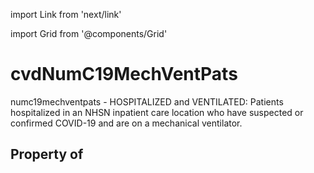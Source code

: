 import Link from 'next/link'
  
import Grid from '@components/Grid'

# cvdNumC19MechVentPats

numc19mechventpats - HOSPITALIZED and VENTILATED: Patients hospitalized in an NHSN inpatient care location who have suspected or confirmed COVID-19 and are on a mechanical ventilator.

## Property of



